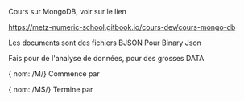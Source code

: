 

Cours sur MongoDB, voir sur le lien 

https://metz-numeric-school.gitbook.io/cours-dev/cours-mongo-db

Les documents sont des fichiers BJSON Pour Binary Json


Fais pour de l'analyse de données, pour des grosses DATA


{ nom: /M/} Commence par 

{ nom: /M$/} Termine par